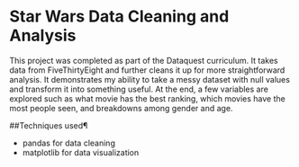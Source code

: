 # Star Wars Data Cleaning and Analysis
This project was completed as part of the Dataquest curriculum. It takes data from FiveThirtyEight and further cleans it up for more straightforward analysis. It demonstrates my ability to take a messy dataset with null values and transform it into something useful. At the end, a few variables are explored such as what movie has the best ranking, which movies have the most people seen, and breakdowns among gender and age.

##Techniques used¶
- pandas for data cleaning
- matplotlib for data visualization
